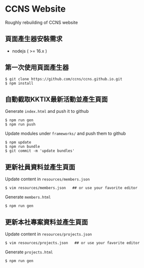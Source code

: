 # CCNS Website

Roughly rebuilding of CCNS website

## 頁面產生器安裝需求
- nodejs ( >= 16.x )

## 第一次使用頁面產生器
```
$ git clone https://github.com/ccns/ccns.github.io.git
$ npm install
```

## 自動截取KKTIX最新活動並產生頁面
Generate `index.html` and push it to github
```
$ npm run gen
$ npm run push
```

Update modules under `frameworks/` and push them to github
```
$ npm update
$ npm run bundle
$ git commit -m 'update bundles'
```

## 更新社員資料並產生頁面
Update content in `resources/members.json`
```
$ vim resources/members.json   ## or use your favorite editor
```

Generate `members.html`
```
$ npm run gen
```

## 更新本社專案資料並產生頁面
Update content in `resources/projects.json`
```
$ vim resources/projects.json   ## or use your favorite editor
```

Generate `projects.html`
```
$ npm run gen
```
